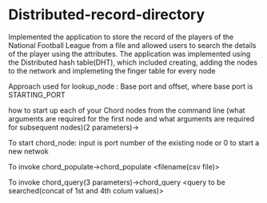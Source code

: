 # Distributed-record-directory
Implemented the application to store the record of the players of the National Football League from a file and allowed users to search the details of the player using the attributes.
The application was implemented using the Distributed hash table(DHT), which included creating, adding the nodes to the network and implemeting the finger table for every node


Approach used for lookup_node : Base port and offset, where base port is STARTING_PORT

how to start up each of your Chord nodes from the command line 
(what arguments are required for the first node and what arguments are required for subsequent nodes)(2 parameters)-> 

To start chord_node: input is port number of the existing node or 0 to start a new netwok

To invoke chord_populate->chord_populate <port number of the existing node> <filename(csv file)>
  

To invoke chord_query(3 parameters)->chord_query <port number of existing node> <query to be searched(concat of 1st and 4th colum values)>
